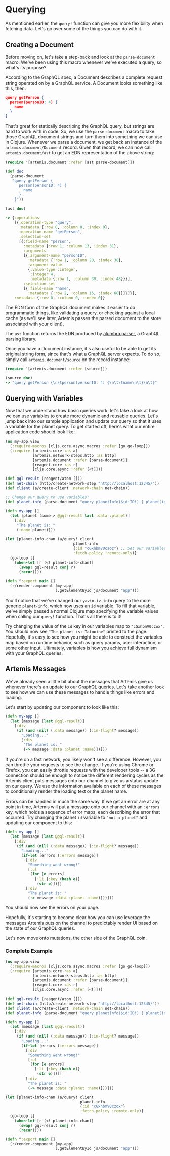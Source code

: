 # Querying

As mentioned earlier, the `query!` function can give you more flexibility
when fetching data. Let's go over some of the things you can do with it.

## Creating a Document

Before moving on, let's take a step-back and look at the `parse-document`
macro. We've been using this macro whenever we've executed a query, so what's
its purpose?

According to the GraphQL spec, a Document describes a complete request string
operated on by a GraphQL service. A Document looks something like this, then:

```json
query getPerson {
  person(personID: 4) {
    name
  }
}
```

That's great for statically describing the GraphQL query, but strings are
hard to work with in code. So, we use the `parse-document` macro to take those
GraphQL document strings and turn them into something we can use in Clojure.
Whenever we parse a document, we get back an instance of the
`artemis.document/Document` record. Given that record, we can now call
`artemis.document/ast` to get an EDN representation of the above string:

```clojure
(require '[artemis.document :refer [ast parse-document]])

(def doc
  (parse-document
   "query getPerson {
      person(personID: 4) {
        name
      }
    }"))

(ast doc)

-> {:operations
    [{:operation-type "query",
      :metadata {:row 0, :column 0, :index 0},
      :operation-name "getPerson",
      :selection-set
      [{:field-name "person",
        :metadata {:row 1, :column 13, :index 31},
        :arguments
        [{:argument-name "personID",
          :metadata {:row 1, :column 20, :index 38},
          :argument-value
          {:value-type :integer,
           :integer 4,
           :metadata {:row 1, :column 30, :index 48}}}],
        :selection-set
        [{:field-name "name",
          :metadata {:row 2, :column 15, :index 68}}]}]}],
    :metadata {:row 0, :column 0, :index 0}}
```

The EDN form of the GraphQL document makes it easier to do programmatic things,
like validating a query, or checking against a local cache (as we'll see later,
Artemis passes the parsed document to the store associated with your client).

The `ast` function returns the EDN produced by
[alumbra.parser](https://github.com/alumbra/alumbra.parser), a GraphQL parsing
library.

Once you have a Document instance, it's also useful to be able to get its
original string form, since that's what a GraphQL server expects. To do so,
simply call `artemis.document/source` on the record instance:

```clojure
(require '[artemis.document :refer [source]])

(source doc)
-> "query getPerson {\n\tperson(personID: 4) {\n\t\tname\n\t}\n\t}"
```

## Querying with Variables

Now that we understand how basic queries work, let's take a look at how we can
use variables to create more dynamic and reusable queries. Let's jump back into
our sample application and update our query so that it uses a variable for the
planet query. To get started off, here's what our entire application code
should look like:

```clojure
(ns my-app.view
  (:require-macros [cljs.core.async.macros :refer [go go-loop]])
  (:require [artemis.core :as a]
            [artemis.network-steps.http :as http]
            [artemis.document :refer [parse-document]]
            [reagent.core :as r]
            [cljs.core.async :refer [<!]]))

(def gql-result (reagent/atom []))
(def net-chain (http/create-network-step "http://localhost:12345/"))
(def client (a/create-client :network-chain net-chain))

;; Change our query to use variables!
(def planet-info (parse-document "query planetInfo($id:ID!) { planet(id:$id) { id name } }"))

(defn my-app []
  (let [planet (some-> @gql-result last :data :planet)]
    [:div
     "The planet is: "
     (:name planet)]))

(let [planet-info-chan (a/query! client
                              planet-info
                              {:id "cGxhbmV0czoz"} ;; Set our variables here!
                              :fetch-policy :remote-only)]
  (go-loop []
    (when-let [r (<! planet-info-chan)]
      (swap! gql-result conj r)
      (recur))))

(defn ^:export main []
  (r/render-component [my-app]
                      (.getElementById js/document "app")))
```

You'll notice that we've changed our `yavin-iv-info` query to the more generic
`planet-info`, which now uses an `id` variable. To fill that variable, we've
simply passed a normal Clojure map specifying the variable values when calling
our `query!` function. That's all there is to it!

Try changing the value of the `id` key in our variables map to
`"cGxhbmV0czox"`. You should now see `"The planet is: Tatooine"` printed to the
page. Hopefully, it's easy to see how you might be able to construct the
variables map based on runtime behavior, such as query params, user
interaction, or some other input. Ultimately, variables is how you achieve full
dynamism with your GraphQL queries.

## Artemis Messages

We've already seen a little bit about the messages that Artemis give us
whenever there's an update to our GraphQL queries. Let's take another look to
see how we can use these messages to handle things like errors and loading.

Let's start by updating our component to look like this:

```clojure
(defn my-app []
  (let [message (last @gql-result)]
    [:div
     (if (and (nil? (:data message)) (:in-flight? message))
       "Loading..."
       [:div
        "The planet is: "
        (-> message :data :planet :name)])]))
```

If you're on a fast network, you likely won't see a difference. However, you
can throttle your requests to see the change. If you're using Chrome or
Firefox, you can easily throttle requests with the developer tools -- a 3G
connection should be enough to notice the different rendering cycles as the
Artemis client puts messages onto our channel to give us a status update on our
query. We use the information available on each of these messages to
conditionally render the loading text or the planet name.

Errors can be handled in much the same way. If we get an error are at any point
in time, Artemis will put a message onto our channel with an `:errors` key,
which holds a sequence of error maps, each describing the error that occurred.
Try changing the planet `id` variable to `"not-a-planet"` and updating our
component to this:

```clojure
(defn my-app []
  (let [message (last @gql-result)]
    [:div
     (if (and (nil? (:data message)) (:in-flight? message))
       "Loading..."
       (if-let [errors (:errors message)]
         [:div
          "Something went wrong!"
          [:ul
           (for [e errors]
             [:li {:key (hash e)}
              (str e)])]]
         [:div
          "The planet is: "
          (-> message :data :planet :name)]))]))
```

You should now see the errors on your page.

Hopefully, it's starting to become clear how you can use leverage the messages
Artemis puts on the channel to predictably render UI based on the state of our
GraphQL queries.

Let's now move onto mutations, the other side of the GraphQL coin.

### Complete Example
```clojure
(ns my-app.view
  (:require-macros [cljs.core.async.macros :refer [go go-loop]])
  (:require [artemis.core :as a]
            [artemis.network-steps.http :as http]
            [artemis.document :refer [parse-document]]
            [reagent.core :as r]
            [cljs.core.async :refer [<!]]))

(def gql-result (reagent/atom []))
(def net-chain (http/create-network-step "http://localhost:12345/"))
(def client (a/create-client :network-chain net-chain))
(def planet-info (parse-document "query planetInfo($id:ID!) { planet(id:$id) { id name } }"))

(defn my-app []
  (let [message (last @gql-result)]
    [:div
     (if (and (nil? (:data message)) (:in-flight? message))
       "Loading..."
       (if-let [errors (:errors message)]
         [:div
          "Something went wrong!"
          [:ul
           (for [e errors]
             [:li {:key (hash e)}
              (str e)])]]
         [:div
          "The planet is: "
          (-> message :data :planet :name)]))]))

(let [planet-info-chan (a/query! client
                                 planet-info
                                 {:id "cGxhbmV0czox"}
                                 :fetch-policy :remote-only)]
  (go-loop []
    (when-let [r (<! planet-info-chan)]
      (swap! gql-result conj r)
      (recur))))

(defn ^:export main []
  (r/render-component [my-app]
                      (.getElementById js/document "app")))
```
